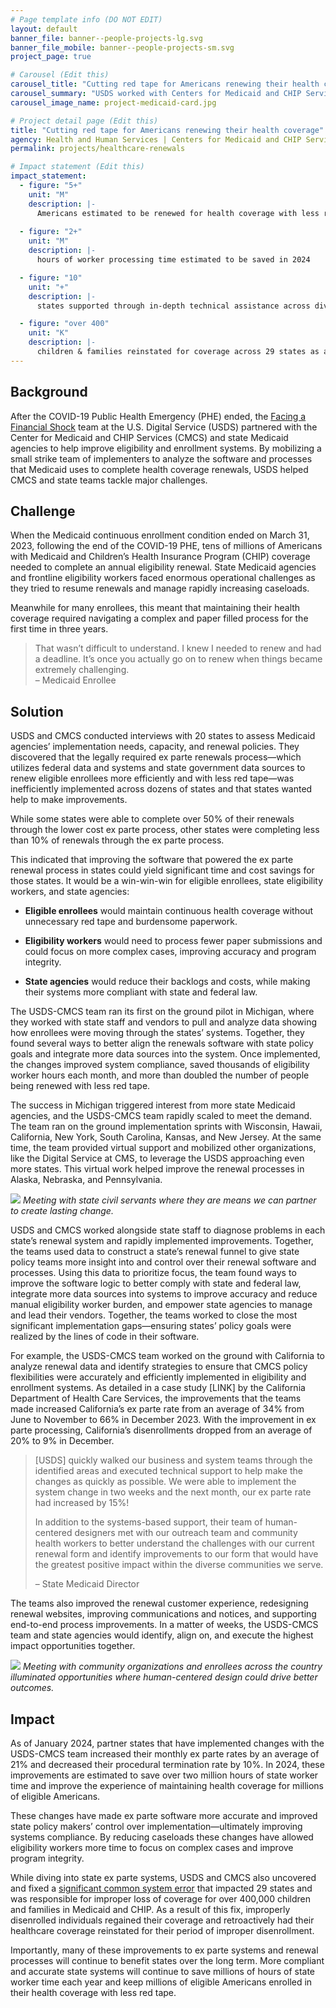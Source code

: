 ```yaml
---
# Page template info (DO NOT EDIT)
layout: default
banner_file: banner--people-projects-lg.svg
banner_file_mobile: banner--people-projects-sm.svg
project_page: true

# Carousel (Edit this)
carousel_title: "Cutting red tape for Americans renewing their health coverage"
carousel_summary: "USDS worked with Centers for Medicaid and CHIP Services to partner with state Medicaid agencies to help improve state eligibility and enrollment systems."
carousel_image_name: project-medicaid-card.jpg

# Project detail page (Edit this)
title: "Cutting red tape for Americans renewing their health coverage"
agency: Health and Human Services | Centers for Medicaid and CHIP Services 
permalink: projects/healthcare-renewals

# Impact statement (Edit this)
impact_statement:
  - figure: "5+"
    unit: "M"
    description: |-
      Americans estimated to be renewed for health coverage with less red tape via *ex parte* processing in 2024
      
  - figure: "2+"
    unit: "M"
    description: |-
      hours of worker processing time estimated to be saved in 2024

  - figure: "10"
    unit: "+"
    description: |-
      states supported through in-depth technical assistance across diverse geographies, populations, and needs

  - figure: "over 400"
    unit: "K"
    description: |-
      children & families reinstated for coverage across 29 states as a result of actions taken by CMCS and supported by USDS
---
```


## Background

After the COVID-19 Public Health Emergency (PHE) ended, the [Facing a Financial Shock](https://www.performance.gov/cx/life-experiences/facing-a-financial-shock/) team at the U.S. Digital Service (USDS) partnered with the Center for Medicaid and CHIP Services (CMCS) and state Medicaid agencies to help improve eligibility and enrollment systems. By mobilizing a small strike team of implementers to analyze the software and processes that Medicaid uses to complete health coverage renewals, USDS helped CMCS and state teams tackle major challenges.
 



## Challenge

When the Medicaid continuous enrollment condition ended on March 31, 2023, following the end of the COVID-19 PHE, tens of millions of Americans with Medicaid and Children’s Health Insurance Program (CHIP) coverage needed to complete an annual eligibility renewal. State Medicaid agencies and frontline eligibility workers faced enormous operational challenges as they tried to resume renewals and manage rapidly increasing caseloads.

Meanwhile for many enrollees, this meant that maintaining their health coverage required navigating a complex and paper filled process for the first time in three years.


<blockquote class="pullquote" markdown="1">
That wasn’t difficult to understand. I knew I needed to renew and had a deadline. It’s once you actually go on to renew when things became extremely challenging.
 <footer>– Medicaid Enrollee</footer>
</blockquote>


## Solution

USDS and CMCS conducted interviews with 20 states to assess Medicaid agencies’ implementation needs, capacity, and renewal policies. They discovered that the legally required ex parte renewals process—which utilizes federal data and systems and state government data sources to renew eligible enrollees more efficiently and with less red tape—was inefficiently implemented across dozens of states and that states wanted help to make improvements.

While some states were able to complete over 50% of their renewals through the lower cost ex parte process, other states were completing less than 10% of renewals through the ex parte process.

This indicated that improving the software that powered the ex parte renewal process in states could yield significant time and cost savings for those states. It would be a win-win-win for eligible enrollees, state eligibility workers, and state agencies:

- **Eligible enrollees** would maintain continuous health coverage without unnecessary red tape and burdensome paperwork.

- **Eligibility workers** would need to process fewer paper submissions and could focus on more complex cases, improving accuracy and program integrity.

- **State agencies** would reduce their backlogs and costs, while making their systems more compliant with state and federal law.

The USDS-CMCS team ran its first on the ground pilot in Michigan, where they worked with state staff and vendors to pull and analyze data showing how enrollees were moving through the states’ systems. Together, they found several ways to better align the renewals software with state policy goals and integrate more data sources into the system. Once implemented, the changes improved system compliance, saved thousands of eligibility worker hours each month, and more than doubled the number of people being renewed with less red tape.

The success in Michigan triggered interest from more state Medicaid agencies, and the USDS-CMCS team rapidly scaled to meet the demand. The team ran on the ground implementation sprints with Wisconsin, Hawaii, California, New York, South Carolina, Kansas, and New Jersey. At the same time, the team provided virtual support and mobilized other organizations, like the Digital Service at CMS, to leverage the USDS approaching even more states. This virtual work helped improve the renewal processes in Alaska, Nebraska, and Pennsylvania. 


![](../images/project-medicaid-map.jpg)
*Meeting with state civil servants where they are means we can partner to create lasting change.*



USDS and CMCS worked alongside state staff to diagnose problems in each state’s renewal system and rapidly implemented improvements. Together, the teams used data to construct a state’s renewal funnel to give state policy teams more insight into and control over their renewal software and processes. Using this data to prioritize focus, the team found ways to improve the software logic to better comply with state and federal law, integrate more data sources into systems to improve accuracy and reduce manual eligibility worker burden, and empower state agencies to manage and lead their vendors. Together, the teams worked to close the most significant implementation gaps—ensuring states’ policy goals were realized by the lines of code in their software.

For example, the USDS-CMCS team worked on the ground with California to analyze renewal data and identify strategies to ensure that CMCS policy flexibilities were accurately and efficiently implemented in eligibility and enrollment systems. As detailed in a case study [LINK] by the California Department of Health Care Services, the improvements that the teams made increased California’s ex parte rate from an average of 34% from June to November to 66% in December 2023. With the improvement in ex parte processing, California’s disenrollments dropped from an average of 20% to 9% in December.

<blockquote class="pullquote" markdown="1">
[USDS] quickly walked our business and system teams through the identified areas and executed technical support to help make the changes as quickly as possible. We were able to implement the system change in two weeks and the next month, our ex parte rate had increased by 15%! 

In addition to the systems-based support, their team of human-centered designers met with our outreach team and community health workers to better understand the challenges with our current renewal form and identify improvements to our form that would have the greatest positive impact within the diverse communities we serve.

 <footer>– State Medicaid Director</footer>
</blockquote>


The teams also improved the renewal customer experience, redesigning renewal websites, improving communications and notices, and supporting end-to-end process improvements. In a matter of weeks, the USDS-CMCS team and state agencies would identify, align on, and execute the highest impact opportunities together. 

![](../images/project-medicaid-value.jpg)
*Meeting with community organizations and enrollees across the country illuminated opportunities where human-centered design could drive better outcomes.*

## Impact

As of January 2024, partner states that have implemented changes with the USDS-CMCS team increased their monthly ex parte rates by an average of 21% and decreased their procedural termination rate by 10%. In 2024, these improvements are estimated to save over two million hours of state worker time and improve the experience of maintaining health coverage for millions of eligible Americans. 

These changes have made ex parte software more accurate and improved state policy makers’ control over implementation—ultimately improving systems compliance. By reducing caseloads these changes have allowed eligibility workers more time to focus on complex cases and improve program integrity. 

While diving into state ex parte systems, USDS and CMCS also uncovered and fixed a [significant common system error](https://www.hhs.gov/about/news/2023/09/21/coverage-half-million-children-families-reinstated-thanks-hhs-swift-action.html) that impacted 29 states and was responsible for improper loss of coverage for over 400,000 children and families in Medicaid and CHIP. As a result of this fix, improperly disenrolled individuals regained their coverage and retroactively had their healthcare coverage reinstated for their period of improper disenrollment.

Importantly, many of these improvements to ex parte systems and renewal processes will continue to benefit states over the long term. More compliant and accurate state systems will continue to save millions of hours of state worker time each year and keep millions of eligible Americans enrolled in their health coverage with less red tape.
